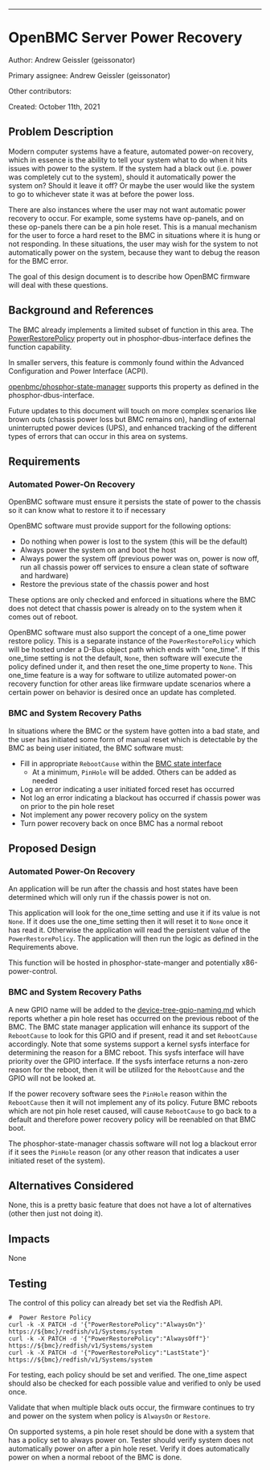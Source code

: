 ____
# OpenBMC Server Power Recovery

Author: Andrew Geissler (geissonator)

Primary assignee: Andrew Geissler (geissonator)

Other contributors:

Created: October 11th, 2021

## Problem Description
Modern computer systems have a feature, automated power-on recovery, which
in essence is the ability to tell your system what to do when it hits
issues with power to the system. If the system had a black out (i.e. power
was completely cut to the system), should it automatically power the system
on? Should it leave it off? Or maybe the user would like the system to
go to whichever state it was at before the power loss.

There are also instances where the user may not want automatic power recovery
to occur. For example, some systems have op-panels, and on these op-panels
there can be a pin hole reset. This is a manual mechanism for the user to
force a hard reset to the BMC in situations where it is hung or not responding.
In these situations, the user may wish for the system to not automatically
power on the system, because they want to debug the reason for the BMC error.

The goal of this design document is to describe how OpenBMC firmware will
deal with these questions.

## Background and References
The BMC already implements a limited subset of function in this area.
The [PowerRestorePolicy][pdi-restore] property out in phosphor-dbus-interface
defines the function capability.

In smaller servers, this feature is commonly found within the Advanced
Configuration and Power Interface (ACPI).

[openbmc/phosphor-state-manager][state-mgr] supports this property as defined
in the phosphor-dbus-interface.

Future updates to this document will touch on more complex scenarios like
brown outs (chassis power loss but BMC remains on), handling of external
uninterrupted power devices (UPS), and enhanced tracking of the different types
of errors that can occur in this area on systems.

## Requirements

### Automated Power-On Recovery
OpenBMC software must ensure it persists the state of power to the chassis so
it can know what to restore it to if necessary

OpenBMC software must provide support for the following options:
- Do nothing when power is lost to the system (this will be the
  default)
- Always power the system on and boot the host
- Always power the system off (previous power was on, power is now off, run
  all chassis power off services to ensure a clean state of software and
  hardware)
- Restore the previous state of the chassis power and host

These options are only checked and enforced in situations where the BMC does
not detect that chassis power is already on to the system when it comes out
of reboot.

OpenBMC software must also support the concept of a one_time power restore
policy. This is a separate instance of the `PowerRestorePolicy` which will
be hosted under a D-Bus object path which ends with "one_time". If this
one_time setting is not the default, `None`, then software will execute
the policy defined under it, and then reset the one_time property to `None`.
This one_time feature is a way for software to utilize automated power-on
recovery function for other areas like firmware update scenarios where a
certain power on behavior is desired once an update has completed.

### BMC and System Recovery Paths
In situations where the BMC or the system have gotten into a bad state, and
the user has initiated some form of manual reset which is detectable by the
BMC as being user initiated, the BMC software must:
- Fill in appropriate `RebootCause` within the [BMC state interface][bmc-state]
  - At a minimum, `PinHole` will be added. Others can be added as needed
- Log an error indicating a user initiated forced reset has occurred
- Not log an error indicating a blackout has occurred if chassis power was on
  prior to the pin hole reset
- Not implement any power recovery policy on the system
- Turn power recovery back on once BMC has a normal reboot

## Proposed Design

### Automated Power-On Recovery
An application will be run after the chassis and host states have been
determined which will only run if the chassis power is not on.

This application will look for the one_time setting and use it if its value
is not `None`. If it does use the one_time setting then it will reset it
to `None` once it has read it. Otherwise the application will read the
persistent value of the `PowerRestorePolicy`. The application will then
run the logic as defined in the Requirements above.

This function will be hosted in phosphor-state-manger and potentially
x86-power-control.

### BMC and System Recovery Paths
A new GPIO name will be added to the [device-tree-gpio-naming.md][dev-tree]
which reports whether a pin hole reset has occurred on the previous reboot of
the BMC. The BMC state manager application will enhance its support of the
`RebootCause` to look for this GPIO and if present, read it and set
`RebootCause` accordingly. Note that some systems support a kernel sysfs
interface for determining the reason for a BMC reboot. This sysfs interface
will have priority over the GPIO interface. If the sysfs interface returns
a non-zero reason for the reboot, then it will be utilized for the `RebootCause`
and the GPIO will not be looked at.

If the power recovery software sees the `PinHole` reason within the
`RebootCause` then it will not implement any of its policy. Future BMC
reboots which are not pin hole reset caused, will cause `RebootCause` to go
back to a default and therefore power recovery policy will be reenabled on that
BMC boot.

The phosphor-state-manager chassis software will not log a blackout error
if it sees the `PinHole` reason (or any other reason that indicates a user
initiated reset of the system).

## Alternatives Considered
None, this is a pretty basic feature that does not have a lot of alternatives
(other then just not doing it).

## Impacts
None

## Testing
The control of this policy can already bet set via the Redfish API.
```
#  Power Restore Policy
curl -k -X PATCH -d '{"PowerRestorePolicy":"AlwaysOn"}' https://${bmc}/redfish/v1/Systems/system
curl -k -X PATCH -d '{"PowerRestorePolicy":"AlwaysOff"}' https://${bmc}/redfish/v1/Systems/system
curl -k -X PATCH -d '{"PowerRestorePolicy":"LastState"}' https://${bmc}/redfish/v1/Systems/system
```
For testing, each policy should be set and verified. The one_time aspect should
also be checked for each possible value and verified to only be used once.

Validate that when multiple black outs occur, the firmware continues to try
and power on the system when policy is `AlwaysOn` or `Restore`.

On supported systems, a pin hole reset should be done with a system that has
a policy set to always power on. Tester should verify system does not
automatically power on after a pin hole reset. Verify it does automatically
power on when a normal reboot of the BMC is done.

[pdi-restore]:https://github.com/openbmc/phosphor-dbus-interfaces/blob/master/yaml/xyz/openbmc_project/Control/Power/RestorePolicy.interface.yaml
[state-mgr]: https://github.com/openbmc/phosphor-state-manager
[bmc-state]:https://github.com/openbmc/phosphor-dbus-interfaces/blob/master/yaml/xyz/openbmc_project/State/BMC.interface.yaml
[dev-tree]:https://github.com/openbmc/docs/blob/master/designs/device-tree-gpio-naming.md
